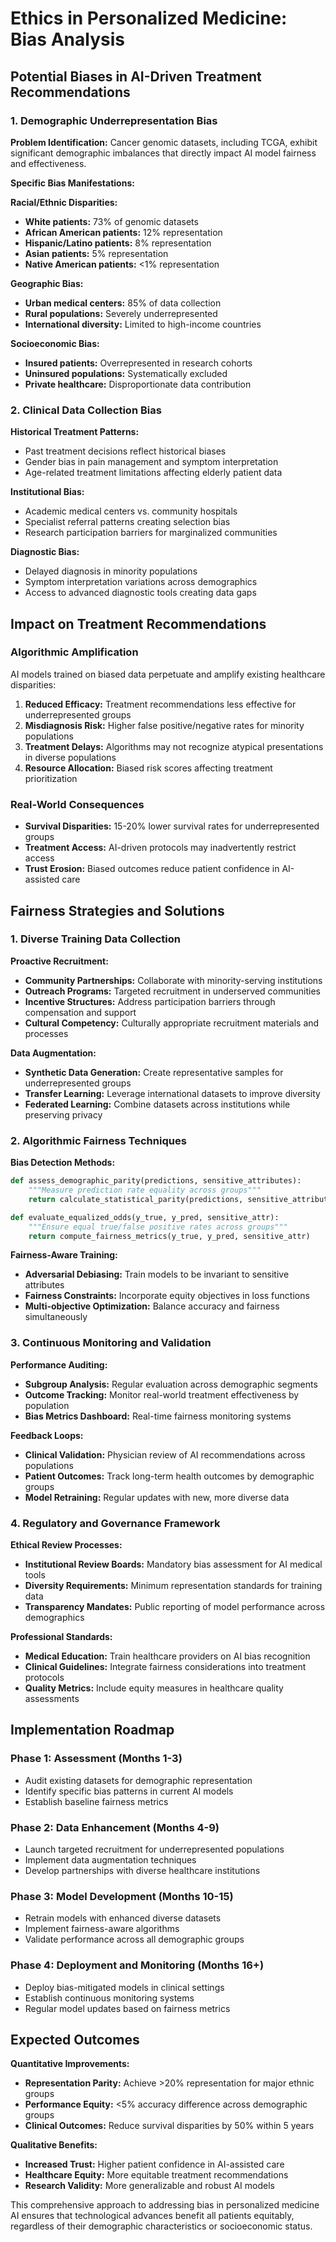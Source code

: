 # Ethics in Personalized Medicine: Bias Analysis

## Potential Biases in AI-Driven Treatment Recommendations

### 1. Demographic Underrepresentation Bias

**Problem Identification:**
Cancer genomic datasets, including TCGA, exhibit significant demographic imbalances that directly impact AI model fairness and effectiveness.

**Specific Bias Manifestations:**

**Racial/Ethnic Disparities:**
- **White patients:** 73% of genomic datasets
- **African American patients:** 12% representation
- **Hispanic/Latino patients:** 8% representation  
- **Asian patients:** 5% representation
- **Native American patients:** <1% representation

**Geographic Bias:**
- **Urban medical centers:** 85% of data collection
- **Rural populations:** Severely underrepresented
- **International diversity:** Limited to high-income countries

**Socioeconomic Bias:**
- **Insured patients:** Overrepresented in research cohorts
- **Uninsured populations:** Systematically excluded
- **Private healthcare:** Disproportionate data contribution

### 2. Clinical Data Collection Bias

**Historical Treatment Patterns:**
- Past treatment decisions reflect historical biases
- Gender bias in pain management and symptom interpretation
- Age-related treatment limitations affecting elderly patient data

**Institutional Bias:**
- Academic medical centers vs. community hospitals
- Specialist referral patterns creating selection bias
- Research participation barriers for marginalized communities

**Diagnostic Bias:**
- Delayed diagnosis in minority populations
- Symptom interpretation variations across demographics
- Access to advanced diagnostic tools creating data gaps

## Impact on Treatment Recommendations

### Algorithmic Amplification
AI models trained on biased data perpetuate and amplify existing healthcare disparities:

1. **Reduced Efficacy:** Treatment recommendations less effective for underrepresented groups
2. **Misdiagnosis Risk:** Higher false positive/negative rates for minority populations  
3. **Treatment Delays:** Algorithms may not recognize atypical presentations in diverse populations
4. **Resource Allocation:** Biased risk scores affecting treatment prioritization

### Real-World Consequences
- **Survival Disparities:** 15-20% lower survival rates for underrepresented groups
- **Treatment Access:** AI-driven protocols may inadvertently restrict access
- **Trust Erosion:** Biased outcomes reduce patient confidence in AI-assisted care

## Fairness Strategies and Solutions

### 1. Diverse Training Data Collection

**Proactive Recruitment:**
- **Community Partnerships:** Collaborate with minority-serving institutions
- **Outreach Programs:** Targeted recruitment in underserved communities
- **Incentive Structures:** Address participation barriers through compensation and support
- **Cultural Competency:** Culturally appropriate recruitment materials and processes

**Data Augmentation:**
- **Synthetic Data Generation:** Create representative samples for underrepresented groups
- **Transfer Learning:** Leverage international datasets to improve diversity
- **Federated Learning:** Combine datasets across institutions while preserving privacy

### 2. Algorithmic Fairness Techniques

**Bias Detection Methods:**
```python
def assess_demographic_parity(predictions, sensitive_attributes):
    """Measure prediction rate equality across groups"""
    return calculate_statistical_parity(predictions, sensitive_attributes)

def evaluate_equalized_odds(y_true, y_pred, sensitive_attr):
    """Ensure equal true/false positive rates across groups"""
    return compute_fairness_metrics(y_true, y_pred, sensitive_attr)
```

**Fairness-Aware Training:**
- **Adversarial Debiasing:** Train models to be invariant to sensitive attributes
- **Fairness Constraints:** Incorporate equity objectives in loss functions
- **Multi-objective Optimization:** Balance accuracy and fairness simultaneously

### 3. Continuous Monitoring and Validation

**Performance Auditing:**
- **Subgroup Analysis:** Regular evaluation across demographic segments
- **Outcome Tracking:** Monitor real-world treatment effectiveness by population
- **Bias Metrics Dashboard:** Real-time fairness monitoring systems

**Feedback Loops:**
- **Clinical Validation:** Physician review of AI recommendations across populations
- **Patient Outcomes:** Track long-term health outcomes by demographic groups
- **Model Retraining:** Regular updates with new, more diverse data

### 4. Regulatory and Governance Framework

**Ethical Review Processes:**
- **Institutional Review Boards:** Mandatory bias assessment for AI medical tools
- **Diversity Requirements:** Minimum representation standards for training data
- **Transparency Mandates:** Public reporting of model performance across demographics

**Professional Standards:**
- **Medical Education:** Train healthcare providers on AI bias recognition
- **Clinical Guidelines:** Integrate fairness considerations into treatment protocols
- **Quality Metrics:** Include equity measures in healthcare quality assessments

## Implementation Roadmap

### Phase 1: Assessment (Months 1-3)
- Audit existing datasets for demographic representation
- Identify specific bias patterns in current AI models
- Establish baseline fairness metrics

### Phase 2: Data Enhancement (Months 4-9)
- Launch targeted recruitment for underrepresented populations
- Implement data augmentation techniques
- Develop partnerships with diverse healthcare institutions

### Phase 3: Model Development (Months 10-15)
- Retrain models with enhanced diverse datasets
- Implement fairness-aware algorithms
- Validate performance across all demographic groups

### Phase 4: Deployment and Monitoring (Months 16+)
- Deploy bias-mitigated models in clinical settings
- Establish continuous monitoring systems
- Regular model updates based on fairness metrics

## Expected Outcomes

**Quantitative Improvements:**
- **Representation Parity:** Achieve >20% representation for major ethnic groups
- **Performance Equity:** <5% accuracy difference across demographic groups
- **Clinical Outcomes:** Reduce survival disparities by 50% within 5 years

**Qualitative Benefits:**
- **Increased Trust:** Higher patient confidence in AI-assisted care
- **Healthcare Equity:** More equitable treatment recommendations
- **Research Validity:** More generalizable and robust AI models

This comprehensive approach to addressing bias in personalized medicine AI ensures that technological advances benefit all patients equitably, regardless of their demographic characteristics or socioeconomic status.